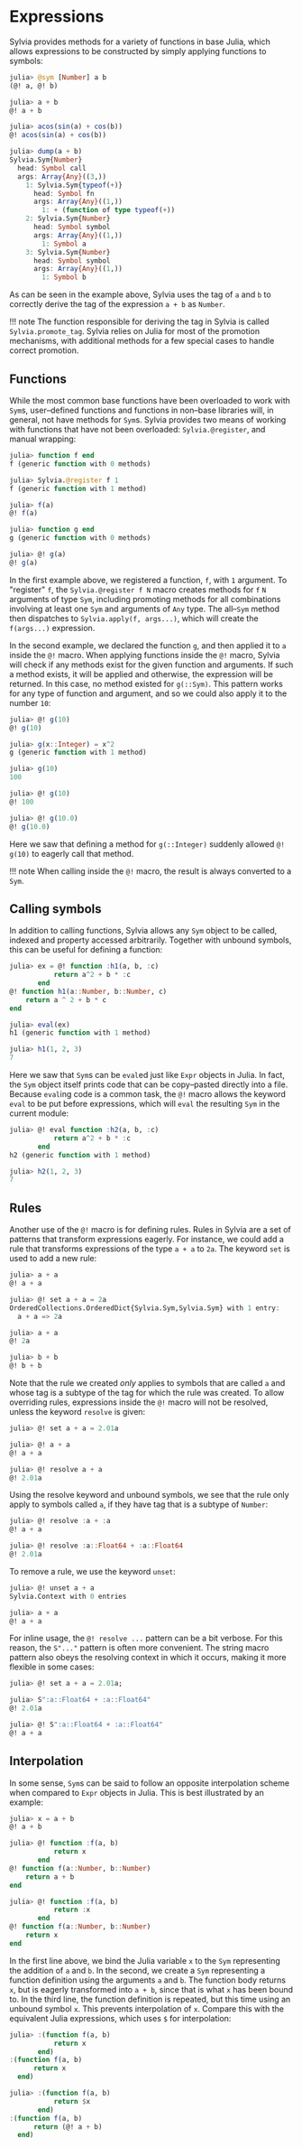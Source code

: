 # Expressions

Sylvia provides methods for a variety of functions in base Julia,
which allows expressions to be constructed by simply applying
functions to symbols:

```julia
julia> @sym [Number] a b
(@! a, @! b)

julia> a + b
@! a + b

julia> acos(sin(a) + cos(b))
@! acos(sin(a) + cos(b))

julia> dump(a + b)
Sylvia.Sym{Number}
  head: Symbol call
  args: Array{Any}((3,))
    1: Sylvia.Sym{typeof(+)}
      head: Symbol fn
      args: Array{Any}((1,))
        1: + (function of type typeof(+))
    2: Sylvia.Sym{Number}
      head: Symbol symbol
      args: Array{Any}((1,))
        1: Symbol a
    3: Sylvia.Sym{Number}
      head: Symbol symbol
      args: Array{Any}((1,))
        1: Symbol b
```

As can be seen in the example above, Sylvia uses the tag of `a` and
`b` to correctly derive the tag of the expression `a + b` as `Number`.

!!! note
    The function responsible for deriving the tag in Sylvia is called
    `Sylvia.promote_tag`.  Sylvia relies on Julia for most of the
    promotion mechanisms, with additional methods for a few special cases
    to handle correct promotion.

## Functions

While the most common base functions have been overloaded to work with
`Sym`s, user–defined functions and functions in non–base libraries
will, in general, not have methods for `Sym`s.  Sylvia provides two
means of working with functions that have not been overloaded:
`Sylvia.@register`, and manual wrapping:

```julia
julia> function f end
f (generic function with 0 methods)

julia> Sylvia.@register f 1
f (generic function with 1 method)

julia> f(a)
@! f(a)

julia> function g end
g (generic function with 0 methods)

julia> @! g(a)
@! g(a)
```

In the first example above, we registered a function, `f`, with `1`
argument.  To "register" `f`, the `Sylvia.@register f N` macro
creates methods for `f` `N` arguments of type `Sym`, including
promoting methods for all combinations involving at least one `Sym`
and arguments of `Any` type.  The all–`Sym` method then dispatches to
`Sylvia.apply(f, args...)`, which will create the `f(args...)`
expression.

In the second example, we declared the function `g`, and then applied
it to `a` inside the `@!` macro.  When applying functions inside the
`@!` macro, Sylvia will check if any methods exist for the given
function and arguments.  If such a method exists, it will be applied
and otherwise, the expression will be returned.  In this case, no
method existed for `g(::Sym)`.  This pattern works for any type of
function and argument, and so we could also apply it to the number
`10`:

```julia
julia> @! g(10)
@! g(10)

julia> g(x::Integer) = x^2
g (generic function with 1 method)

julia> g(10)
100

julia> @! g(10)
@! 100

julia> @! g(10.0)
@! g(10.0)
```

Here we saw that defining a method for `g(::Integer)` suddenly allowed
`@! g(10)` to eagerly call that method.

!!! note
    When calling inside the `@!` macro, the result is always converted
    to a `Sym`.

## Calling symbols

In addition to calling functions, Sylvia allows any `Sym` object to be
called, indexed and property accessed arbitrarily.  Together with
unbound symbols, this can be useful for defining a function:

```julia
julia> ex = @! function :h1(a, b, :c)
           return a^2 + b * :c
       end
@! function h1(a::Number, b::Number, c)
    return a ^ 2 + b * c
end

julia> eval(ex)
h1 (generic function with 1 method)

julia> h1(1, 2, 3)
7
```

Here we saw that `Sym`s can be `eval`ed just like `Expr` objects in
Julia.  In fact, the `Sym` object itself prints code that can be
copy–pasted directly into a file.  Because `eval`ing code is a common
task, the `@!` macro allows the keyword `eval` to be put before
expressions, which will `eval` the resulting `Sym` in the current
module:

```julia
julia> @! eval function :h2(a, b, :c)
           return a^2 + b * :c
       end
h2 (generic function with 1 method)

julia> h2(1, 2, 3)
7
```

## Rules

Another use of the `@!` macro is for defining rules.  Rules in Sylvia
are a set of patterns that transform expressions eagerly.  For
instance, we could add a rule that transforms expressions of the type
`a + a` to `2a`.  The keyword `set` is used to add a new rule:

```julia
julia> a + a
@! a + a

julia> @! set a + a = 2a
OrderedCollections.OrderedDict{Sylvia.Sym,Sylvia.Sym} with 1 entry:
  a + a => 2a

julia> a + a
@! 2a

julia> b + b
@! b + b
```

Note that the rule we created *only* applies to symbols that are
called `a` and whose tag is a subtype of the tag for which the rule
was created.  To allow overriding rules, expressions inside the `@!`
macro will not be resolved, unless the keyword `resolve` is given:

```julia
julia> @! set a + a = 2.01a

julia> @! a + a
@! a + a

julia> @! resolve a + a
@! 2.01a
```

Using the resolve keyword and unbound symbols, we see that the rule
only apply to symbols called `a`, if they have tag that is a subtype
of `Number`:

```julia
julia> @! resolve :a + :a
@! a + a

julia> @! resolve :a::Float64 + :a::Float64
@! 2.01a
```

To remove a rule, we use the keyword `unset`:

```julia
julia> @! unset a + a
Sylvia.Context with 0 entries

julia> a + a
@! a + a
```

For inline usage, the `@! resolve ...` pattern can be a bit verbose.
For this reason, the `S"..."` pattern is often more convenient.  The
string macro pattern also obeys the resolving context in which it
occurs, making it more flexible in some cases:

```julia
julia> @! set a + a = 2.01a;

julia> S":a::Float64 + :a::Float64"
@! 2.01a

julia> @! S":a::Float64 + :a::Float64"
@! a + a
```

## Interpolation

In some sense, `Sym`s can be said to follow an opposite interpolation
scheme when compared to `Expr` objects in Julia.  This is best
illustrated by an example:
```julia
julia> x = a + b
@! a + b

julia> @! function :f(a, b)
           return x
       end
@! function f(a::Number, b::Number)
    return a + b
end

julia> @! function :f(a, b)
           return :x
       end
@! function f(a::Number, b::Number)
    return x
end
```

In the first line above, we bind the Julia variable `x` to the `Sym`
representing the addition of `a` and `b`.  In the second, we create a
`Sym` representing a function definition using the arguments `a` and
`b`.  The function body returns `x`, but is eagerly transformed into
`a + b`, since that is what `x` has been bound to.  In the third line,
the function definition is repeated, but this time using an unbound
symbol `x`.  This prevents interpolation of `x`.  Compare this with
the equivalent Julia expressions, which uses `$` for interpolation:

```julia
julia> :(function f(a, b)
           return x
       end)
:(function f(a, b)
      return x
  end)

julia> :(function f(a, b)
           return $x
       end)
:(function f(a, b)
      return (@! a + b)
  end)
```
